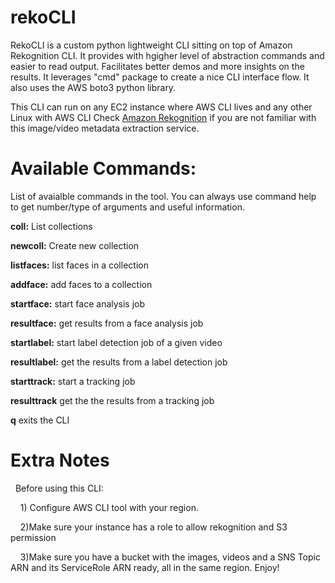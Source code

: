 # rekoCLI
RekoCLI is a custom python lightweight CLI sitting on top of Amazon Rekognition CLI.
It provides with hgigher level of abstraction commands and easier to read output. 
Facilitates better demos and more insights on the results.
It leverages "cmd" package to create a nice CLI interface flow. It also uses the AWS boto3 python library.

This CLI can run on any EC2 instance where AWS CLI lives and any other Linux with AWS CLI
Check [Amazon Rekognition](https://aws.amazon.com/rekognition/) if you are not familiar with this image/video metadata extraction service.

# Available Commands:

List of avaialble commands in the tool. You can always use command help to get number/type of arguments and useful information.

**coll:** List collections

**newcoll:** Create new collection

**listfaces:** list faces in a collection

**addface:** add faces to a collection

**startface:** start face analysis job

**resultface:** get results from a face analysis job

**startlabel:** start label detection job of a given video

**resultlabel:** get the results from a label detection job

**starttrack:** start a tracking job

**resulttrack** get the the results from a tracking job

**q** exits the CLI

# Extra Notes

   Before using this CLI:
   
    1) Configure AWS CLI tool with your region.
    
    2)Make sure your instance has a role to allow rekognition and S3 permission 
    
    3)Make sure you have a bucket with the images, videos and a SNS Topic ARN and its ServiceRole ARN ready, all in the same region. Enjoy!
